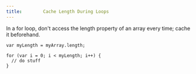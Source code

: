 ```yaml
---
title:        Cache Length During Loops
---
```


In a for loop, don't access the length property of an array every time; cache
it beforehand.

```
var myLength = myArray.length;

for (var i = 0; i < myLength; i++) {
  // do stuff
}
```
